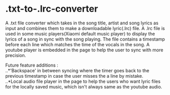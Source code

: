 # .txt-to-.lrc-converter
A .txt file converter which takes in the song title, artist and song lyrics as input and combines them to make a downloadable lyric(.lrc) file.
A .lrc file is used in some music players(Xiaomi default music player) to display the lyrics of a song in sync with the song playing. 
The file contains a timestamp before each line which matches the time of the vocals in the song.
A youtube player is embedded in the page to help the user to sync with more precision.

Future feature additions : <br>
..*'Backspace' in between syncing where the timer goes back to the previous timestamp in case the user misses the a line by mistake.<br>
..*Local audio file player in the page to help the users who want lyric files for the locally saved music, which isn't always same as the youtube audio.
